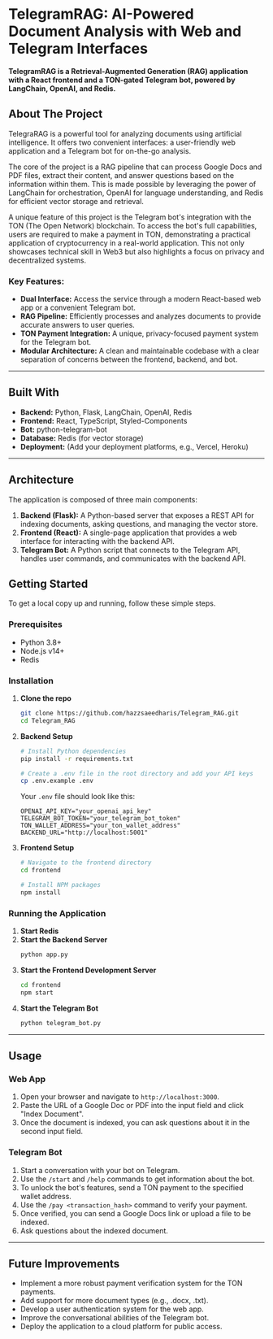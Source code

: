 # TelegramRAG: AI-Powered Document Analysis with Web and Telegram Interfaces

**TelegramRAG is a Retrieval-Augmented Generation (RAG) application with a React frontend and a TON-gated Telegram bot, powered by LangChain, OpenAI, and Redis.**


## About The Project

TelegraRAG is a powerful tool for analyzing documents using artificial intelligence. It offers two convenient interfaces: a user-friendly web application and a Telegram bot for on-the-go analysis.

The core of the project is a RAG pipeline that can process Google Docs and PDF files, extract their content, and answer questions based on the information within them. This is made possible by leveraging the power of LangChain for orchestration, OpenAI for language understanding, and Redis for efficient vector storage and retrieval.

A unique feature of this project is the Telegram bot's integration with the TON (The Open Network) blockchain. To access the bot's full capabilities, users are required to make a payment in TON, demonstrating a practical application of cryptocurrency in a real-world application. This not only showcases technical skill in Web3 but also highlights a focus on privacy and decentralized systems.

### Key Features:

*   **Dual Interface:** Access the service through a modern React-based web app or a convenient Telegram bot.
*   **RAG Pipeline:** Efficiently processes and analyzes documents to provide accurate answers to user queries.
*   **TON Payment Integration:** A unique, privacy-focused payment system for the Telegram bot.
*   **Modular Architecture:** A clean and maintainable codebase with a clear separation of concerns between the frontend, backend, and bot.

---

## Built With

*   **Backend:** Python, Flask, LangChain, OpenAI, Redis
*   **Frontend:** React, TypeScript, Styled-Components
*   **Bot:** python-telegram-bot
*   **Database:** Redis (for vector storage)
*   **Deployment:** (Add your deployment platforms, e.g., Vercel, Heroku)

---

## Architecture

The application is composed of three main components:

1.  **Backend (Flask):** A Python-based server that exposes a REST API for indexing documents, asking questions, and managing the vector store.
2.  **Frontend (React):** A single-page application that provides a web interface for interacting with the backend API.
3.  **Telegram Bot:** A Python script that connects to the Telegram API, handles user commands, and communicates with the backend API.


## Getting Started

To get a local copy up and running, follow these simple steps.

### Prerequisites

*   Python 3.8+
*   Node.js v14+
*   Redis

### Installation

1.  **Clone the repo**
    ```sh
    git clone https://github.com/hazzsaeedharis/Telegram_RAG.git
    cd Telegram_RAG
    ```
2.  **Backend Setup**
    ```sh
    # Install Python dependencies
    pip install -r requirements.txt

    # Create a .env file in the root directory and add your API keys
    cp .env.example .env
    ```
    Your `.env` file should look like this:
    ```
    OPENAI_API_KEY="your_openai_api_key"
    TELEGRAM_BOT_TOKEN="your_telegram_bot_token"
    TON_WALLET_ADDRESS="your_ton_wallet_address"
    BACKEND_URL="http://localhost:5001"
    ```
3.  **Frontend Setup**
    ```sh
    # Navigate to the frontend directory
    cd frontend

    # Install NPM packages
    npm install
    ```

### Running the Application

1.  **Start Redis**
2.  **Start the Backend Server**
    ```sh
    python app.py
    ```
3.  **Start the Frontend Development Server**
    ```sh
    cd frontend
    npm start
    ```
4.  **Start the Telegram Bot**
    ```sh
    python telegram_bot.py
    ```

---

## Usage

### Web App

1.  Open your browser and navigate to `http://localhost:3000`.
2.  Paste the URL of a Google Doc or PDF into the input field and click "Index Document".
3.  Once the document is indexed, you can ask questions about it in the second input field.

### Telegram Bot

1.  Start a conversation with your bot on Telegram.
2.  Use the `/start` and `/help` commands to get information about the bot.
3.  To unlock the bot's features, send a TON payment to the specified wallet address.
4.  Use the `/pay <transaction_hash>` command to verify your payment.
5.  Once verified, you can send a Google Docs link or upload a file to be indexed.
6.  Ask questions about the indexed document.

---

## Future Improvements

*   Implement a more robust payment verification system for the TON payments.
*   Add support for more document types (e.g., .docx, .txt).
*   Develop a user authentication system for the web app.
*   Improve the conversational abilities of the Telegram bot.
*   Deploy the application to a cloud platform for public access.
